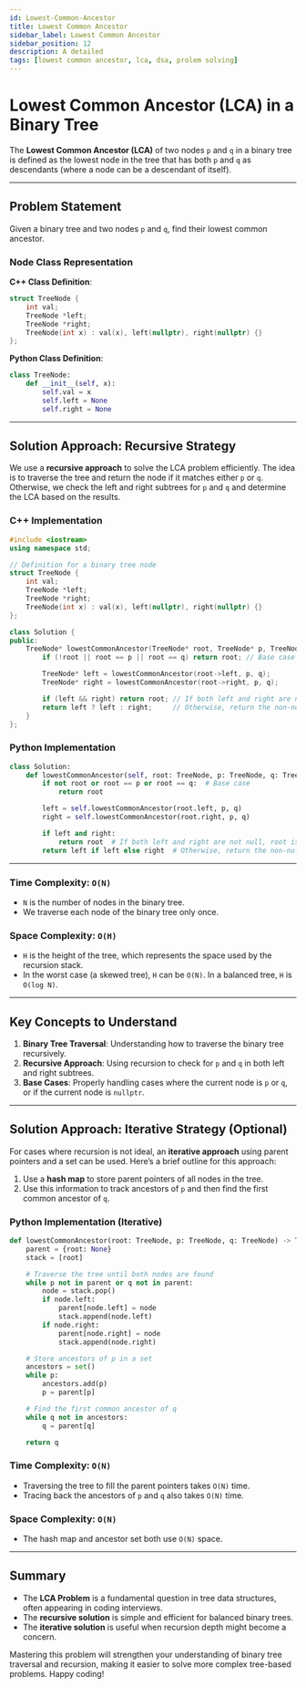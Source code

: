 ```yaml
---
id: Lowest-Common-Ancestor
title: Lowest Common Ancestor
sidebar_label: Lowest Common Ancestor
sidebar_position: 12
description: A detailed 
tags: [lowest common ancestor, lca, dsa, prolem solving]
---
```


# Lowest Common Ancestor (LCA) in a Binary Tree

The **Lowest Common Ancestor (LCA)** of two nodes `p` and `q` in a binary tree is defined as the lowest node in the tree that has both `p` and `q` as descendants (where a node can be a descendant of itself).

---

## Problem Statement

Given a binary tree and two nodes `p` and `q`, find their lowest common ancestor.

### Node Class Representation

**C++ Class Definition**:

```cpp
struct TreeNode {
    int val;
    TreeNode *left;
    TreeNode *right;
    TreeNode(int x) : val(x), left(nullptr), right(nullptr) {}
};
```

**Python Class Definition**:

```python
class TreeNode:
    def __init__(self, x):
        self.val = x
        self.left = None
        self.right = None
```

---

## Solution Approach: Recursive Strategy

We use a **recursive approach** to solve the LCA problem efficiently. The idea is to traverse the tree and return the node if it matches either `p` or `q`. Otherwise, we check the left and right subtrees for `p` and `q` and determine the LCA based on the results.

### C++ Implementation

```cpp
#include <iostream>
using namespace std;

// Definition for a binary tree node
struct TreeNode {
    int val;
    TreeNode *left;
    TreeNode *right;
    TreeNode(int x) : val(x), left(nullptr), right(nullptr) {}
};

class Solution {
public:
    TreeNode* lowestCommonAncestor(TreeNode* root, TreeNode* p, TreeNode* q) {
        if (!root || root == p || root == q) return root; // Base case

        TreeNode* left = lowestCommonAncestor(root->left, p, q);
        TreeNode* right = lowestCommonAncestor(root->right, p, q);

        if (left && right) return root; // If both left and right are not null, root is the LCA
        return left ? left : right;     // Otherwise, return the non-null child
    }
};
```

### Python Implementation

```python
class Solution:
    def lowestCommonAncestor(self, root: TreeNode, p: TreeNode, q: TreeNode) -> TreeNode:
        if not root or root == p or root == q:  # Base case
            return root

        left = self.lowestCommonAncestor(root.left, p, q)
        right = self.lowestCommonAncestor(root.right, p, q)

        if left and right:
            return root  # If both left and right are not null, root is the LCA
        return left if left else right  # Otherwise, return the non-null child
```

---

### Time Complexity: `O(N)`

- `N` is the number of nodes in the binary tree.
- We traverse each node of the binary tree only once.

### Space Complexity: `O(H)`

- `H` is the height of the tree, which represents the space used by the recursion stack.
- In the worst case (a skewed tree), `H` can be `O(N)`. In a balanced tree, `H` is `O(log N)`.

---

## Key Concepts to Understand

1. **Binary Tree Traversal**: Understanding how to traverse the binary tree recursively.
2. **Recursive Approach**: Using recursion to check for `p` and `q` in both left and right subtrees.
3. **Base Cases**: Properly handling cases where the current node is `p` or `q`, or if the current node is `nullptr`.

---

## Solution Approach: Iterative Strategy (Optional)

For cases where recursion is not ideal, an **iterative approach** using parent pointers and a set can be used. Here’s a brief outline for this approach:

1. Use a **hash map** to store parent pointers of all nodes in the tree.
2. Use this information to track ancestors of `p` and then find the first common ancestor of `q`.

### Python Implementation (Iterative)

```python
def lowestCommonAncestor(root: TreeNode, p: TreeNode, q: TreeNode) -> TreeNode:
    parent = {root: None}
    stack = [root]

    # Traverse the tree until both nodes are found
    while p not in parent or q not in parent:
        node = stack.pop()
        if node.left:
            parent[node.left] = node
            stack.append(node.left)
        if node.right:
            parent[node.right] = node
            stack.append(node.right)

    # Store ancestors of p in a set
    ancestors = set()
    while p:
        ancestors.add(p)
        p = parent[p]

    # Find the first common ancestor of q
    while q not in ancestors:
        q = parent[q]

    return q
```

### Time Complexity: `O(N)`

- Traversing the tree to fill the parent pointers takes `O(N)` time.
- Tracing back the ancestors of `p` and `q` also takes `O(N)` time.

### Space Complexity: `O(N)`

- The hash map and ancestor set both use `O(N)` space.

---

## Summary

- The **LCA Problem** is a fundamental question in tree data structures, often appearing in coding interviews.
- The **recursive solution** is simple and efficient for balanced binary trees.
- The **iterative solution** is useful when recursion depth might become a concern.

Mastering this problem will strengthen your understanding of binary tree traversal and recursion, making it easier to solve more complex tree-based problems. Happy coding!

